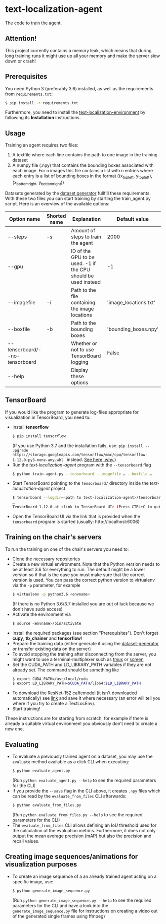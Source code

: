 # text-localization-agent

The code to train the agent.

## Attention!

This project currently contains a memory leak, which means that during long training runs it might use up all your memory and make the server slow down or crash!

## Prerequisites

You need Python 3 (preferably 3.6) installed, as well as the requirements from `requirements.txt`:

```bash
$ pip install -r requirements.txt 
```

Furthermore, you need to install the [text-localization-environment](https://github.com/hpi-www-midl-text-localization/text-localization-environment) by following its **Installation** instructions.

## Usage

Training an agent requires two files:

1. A textfile where each line contains the path to one image in the training dataset
2. A numpy file (.npy) that contains the bounding boxes associated with each image. For n images this file contains a list with n entries where each entry is a list of bounding boxes in the format ((x<sub>topleft</sub>, y<sub>topleft</sub>), (x<sub>bottomright</sub>, y<sub>bottomright</sub>))

Datasets generated by the [dataset generator](https://github.com/hpi-www-midl-text-localization/dataset-generator) fullfill these requirements. With these two files you can start training by starting the train_agent.py script. Here is an overview of the available options:

| Option name | Shorted name | Explanation | Default value |
| ----------- | ---------- | ----------- | ------------- |
| --steps     | -s         | Amount of steps to train the agent | 2000 |
| --gpu       |            | ID of the GPU to be used. -1 if the CPU should be used instead | -1 |
| --imagefile | -i         | Path to the file containing the image locations | 'image_locations.txt' |
| --boxfile   | -b         | Path to the bounding boxes | 'bounding_boxes.npy' |
| --tensorboard/--no-tensorboard  |         | Whether or not to use TensorBoard logging | False |
| --help      |            | Display these options |  |

## TensorBoard

If you would like the program to generate log-files appropriate for visualization in TensorBoard, you need to:

* Install **tensorflow**
  ```bash
  $ pip install tensorflow
  ```
  (If you use Python 3.7 and the installation fails, use: `pip install --upgrade https://storage.googleapis.com/tensorflow/mac/cpu/tensorflow-1.12.0-py3-none-any.whl
` instead. [See here, why.](https://github.com/tensorflow/tensorflow/issues/20444#issuecomment-442767411))
* Run the *text-localization-agent* program with the `--tensorboard` flag
   ```bash
   $ python train-agent.py --tensorboard --imagefile … --boxfile …
   ``` 
* Start TensorBoard pointing to the `tensorboard/` directory inside the *text-localization-agent* project
   ```bash
   $ tensorboard --logdir=<path to text-localization-agent>/tensorboard/
   …
   TensorBoard 1.12.0 at <link to TensorBoard UI> (Press CTRL+C to quit)
   ``` 
* Open the TensorBoard UI via the link that is provided when the `tensorboard` program is started (usually: http://localhost:6006)

## Training on the chair's servers

To run the training on one of the chair's servers you need to:

* Clone the necessary repositories
* Create a new virtual environment. Note that the Python version needs to be at least 3.6 for everything to run. 
The default might be a lower version so if that is the case you must make sure that the correct version is used.
You can pass the correct python version to virtualenv via the `-p` parameter, for example
    ```bash
    $ virtualenv -p python3.6 <envname>
    ```
    (If there is no Python 3.6/3.7 installed you are out of luck because we don't have sudo access)
* Activate the environment via
    ```bash
    $ source <envname>/bin/activate
    ```
* Install the required packages (see section "Prerequisites"). Don't forget **cupy**, **tb_chainer** and **tensorflow**!
* Prepare the training data (either generate it using the [dataset-generator](https://github.com/hpi-www-midl-text-localization/dataset-generator)
or transfer existing data on the server)
* To avoid stopping the training after disconnecting from the server, you might want to use a terminal-multiplexer 
such as [tmux](https://wiki.ubuntuusers.de/tmux/) or [screen](https://wiki.ubuntuusers.de/Screen/)
* Set the CUDA_PATH and LD_LIBRARY_PATH variables if they are not already set. The command should be something like
    ```bash
    $ export CUDA_PATH=/usr/local/cuda
    $ export LD_LIBRARY_PATH=$CUDA_PATH/lib64:$LD_LIBRARY_PATH
    ```
* To download the ResNet-152 caffemodel (it isn't downloaded automatically) see [link](https://onedrive.live.com/?authkey=%21AAFW2-FVoxeVRck&id=4006CBB8476FF777%2117887&cid=4006CBB8476FF777) and save it where necessary (an error will tell you where if you try to create a TextLocEnv).
* Start training!

These instructions are for starting from scratch, for example if there is already a suitable virtual environment you 
obviously don't need to create a new one.

## Evaluating

* To evaluate a previously trained agent on a dataset, you may use the `evaluate` method available as a click CLI when executing:
    ```bash
    $ python evaluate_agent.py
    ```
    (Run `python evaluate_agent.py --help` to see the required parameters for the CLI)
* If you provide the `--save` flag in the CLI above, it creates `.npy` files which can be read by the `evaluate_from_files` CLI afterwards:
    ```bash
    $ python evaluate_from_files.py
    ```
    (Run `python evaluate_from_files.py --help` to see the required parameters for the CLI)
* The `evaluate_from_files` CLI allows defining an IoU threshold used for the calculation of the evaluation metrics. Furthermore, it does not only output the mean average precision (mAP) but also the precision and recall values.

## Creating image sequences/animations for visualization purposes

* To create an image sequence of a an already trained agent acting on a specific image, use:
    ```bash
    $ python generate_image_sequence.py
    ```
    (Run `python generate_image_sequence.py --help` to see the required parameters for the CLI and have a look into the `generate_image_sequence.py` file for instructions on creating a video out of the generated single frames using ffmpeg) 
